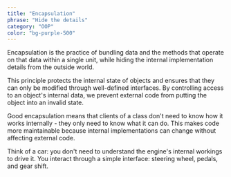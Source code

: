 ```yaml
---
title: "Encapsulation"
phrase: "Hide the details"
category: "OOP"
color: "bg-purple-500"
---
```


Encapsulation is the practice of bundling data and the methods that operate on that data within a single unit, while hiding the internal implementation details from the outside world.

This principle protects the internal state of objects and ensures that they can only be modified through well-defined interfaces. By controlling access to an object's internal data, we prevent external code from putting the object into an invalid state.

Good encapsulation means that clients of a class don't need to know how it works internally - they only need to know what it can do. This makes code more maintainable because internal implementations can change without affecting external code.

Think of a car: you don't need to understand the engine's internal workings to drive it. You interact through a simple interface: steering wheel, pedals, and gear shift.
